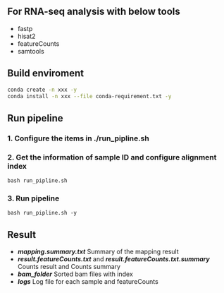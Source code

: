 ## For RNA-seq analysis with below tools
- fastp
- hisat2
- featureCounts
- samtools
## Build enviroment
```bash
conda create -n xxx -y
conda install -n xxx --file conda-requirement.txt -y
```
## Run pipeline
### 1. Configure the items in ./run_pipline.sh
### 2. Get the information of sample ID and configure alignment index
```
bash run_pipline.sh
```
### 3. Run pipeline
```
bash run_pipline.sh -y
```
## Result
- ***mapping.summary.txt***
Summary of the mapping result
- ***result.featureCounts.txt*** and ***result.featureCounts.txt.summary***
Counts result and Counts summary
- ***bam_folder***
Sorted bam files with index
- ***logs***
Log file for each sample and featureCounts
